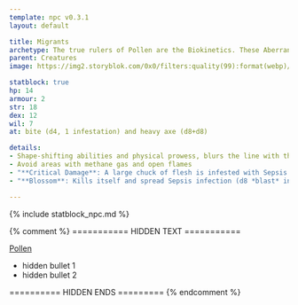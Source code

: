 ```yaml
---
template: npc v0.3.1
layout: default

title: Migrants
archetype: The true rulers of Pollen are the Biokinetics. These Aberrants exhibit incredible shape-shifting abilities and display physical prowess that blurs the line with the supernatural. The most common forms are Migrants, Biokinetics breaking out across the plains to seed new spore fields and spread the Sepsis westwards, thus expanding their Chakra’s area of influence.
parent: Creatures
image: https://img2.storyblok.com/0x0/filters:quality(99):format(webp)/f/72501/5517x3300/4675ce01f7/pollen-migrants.jpg

statblock: true
hp: 14
armour: 2
str: 18
dex: 12
wil: 7
at: bite (d4, 1 infestation) and heavy axe (d8+d8)

details:
- Shape-shifting abilities and physical prowess, blurs the line with the supernatural
- Avoid areas with methane gas and open flames
- "**Critical Damage**: A large chuck of flesh is infested with Sepsis (d6 infection)"
- "**Blossom**: Kills itself and spread Sepsis infection (d8 *blast* infestation)"

---
```


{% include statblock_npc.md %}

{% comment %} =========== HIDDEN TEXT ===========

[Pollen](https://degenesis.com/world/cultures/pollen)

- hidden bullet 1
- hidden bullet 2

========== HIDDEN ENDS ========= {% endcomment %}
